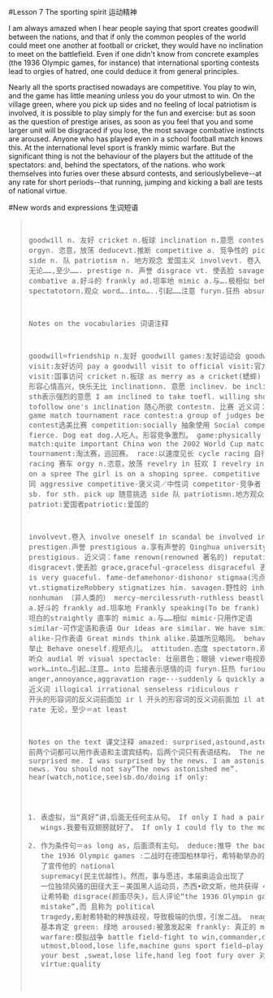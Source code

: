 #Lesson 7 The sporting spirit 运动精神

I am always amazed when I hear people saying that sport creates goodwill between the nations, and that if only the common peoples of the world could meet one another at football or cricket, they would have no inclination to meet on the battlefield. Even if one didn't know from concrete examples (the 1936 Olympic games, for instance) that international sporting contests lead to orgies of hatred, one could deduce it from general principles.

Nearly all the sports practised nowadays are competitive. You play to win, and the game has little meaning unless you do your utmost to win. On the village green, where you pick up sides and no feeling of local patriotism is involved, it is possible to play simply for the fun and exercise: but as soon as the question of prestige arises, as soon as you feel that you and some larger unit will be disgraced if you lose, the most savage combative instincts are aroused. Anyone who has played even in a school football match knows this. At the international level sport is frankly mimic warfare. But the significant thing is not the behaviour of the players but the attitude of the spectators: and, behind the spectators, of the nations. who work themselves into furies over these absurd contests, and seriouslybelieve--at any rate for short periods--that running, jumping and kicking a ball are tests of national virtue.


#New words and expressions 生词短语

<blockquote>
<pre>

goodwill n. 友好
cricket n.板球
inclination n.意愿
contest n. 比赛
orgyn. 恣意，放荡
deducevt.推断
competitive a. 竞争性的
pick up 随意挑选
side n. 队
patriotism n. 地方观念 爱国主义
involvevt. 卷入
at any rate 无论……,至少…….
prestige n. 声誉
disgrace vt. 使丢脸
savagen.野性的
combative a.好斗的
frankly ad.坦率地
mimic a.与….极相似
behaveiour 行动
spectatotorn.观众
word….into…..引起……注意
furyn.狂热
absurda.荒唐的

Notes on the vocabularies 词语注释

goodwill=friendship n.友好
goodwill games:友好运动会
goodwill visit:友好访问
pay a goodwill visit to
official visit:官方正式访问
state visit:国事访问
cricket n.板球 as merry as a cricket(蟋蟀) 形容心情高兴，快乐无比
inclinationn. 意愿
inclinev.
be inclined to do sth表示强烈的意愿
I am inclined to take toefl.
willing
show inclination tofollow one's inclination 随心所欲
contestn. 比赛
近义词：competition game match tournament race
contest:a group of judges
beauty contest选美比赛
competition:socially 抽象使用
Social competition is fierce.
Dog eat dog.人吃人。形容竞争激烈。
game:physically ,mentally
match:quite important
China won the 2002 World Cup match.
tournament:淘汰赛，巡回赛。
race:以速度见长
cycle racing 自行车比赛
car racing 赛车
orgy n.恣意，放荡
revelry in 狂欢
I revelry in my success.
on a spree
The girl is on a shoping spree.
competitive
combative-贬义词 同 aggressive
competitive-褒义词／中性词
competitor-竞争者
compete with sb. for sth.
pick up 随意挑选
side 队
patriotismn.地方观众，爱国主义
patriot:爱国者patriotic:爱国的

involvevt.卷入
involve oneself in scandal be involved in
prestigen.声誉
prestigious a.享有声誉的 Qinghua university is very prestigious.
近义词：fame renown(renowned 著名的) reputation eminence
disgracevt.使丢脸
grace,graceful-graceless
disgraceful 丢脸 Your essay is very guaceful.
fame-defamehonor-dishonor
stigmaa(污点) vt.stigmatizeRobbery stigmatizes him.
savagen.野性的
inhuman 残忍无比 nonhuman （非人类的）
mercy-mercilessruth-ruthless
beastly
combative a.好斗的
frankly ad.坦率地
Frankly speaking(To be frank) 坦白的说candid 坦白的straightly 直率的
mimic a.与……相似
mimic-只用作定语
similar-可作定语和表语 Our ideas are similar. We have similar ideas.
alike-只作表语
Great minds think alike.英雄所见略同。
behaviour 行动 举止
Behave oneself.规矩点儿。
attituden.态度
spectatorn.观众
audience 听众 audial 听
visual
spectacle: 壮丽景色；眼镜
viewer电视观众
work…into…引起…注意…
into 后接表示感情的词
furyn.狂热
furious a.—强于 anger,annoyance,aggravation
rage---suddenly & quickly
absurda.荒唐的
近义词 illogical irrational senseless ridiculous
r 开头的形容词的反义词前面加 ir
l 开头的形容词的反义词前面加 il
at any rate 无论，至少＝at least

Notes on the text 课文注释 
amazed: surprised,astound,astonished
前两个词都可以用作表语和主谓宾结构，后两个词只有表语结构。
The news surprised me.
I was surprised by the news.
I am astonished to hear the news.
You should not say”The news astonished me”.
hear(watch,notice,see)sb.do/doing
if only:
1. 表虚拟，当“真好”讲,后面无任何主从句。
If only I had a pair of wings.我要有双翅膀就好了。
If only I could fly to the moon.
2. 作为条件句＝as long as，后面须有主句。
deduce:推导
the background of the 1936 Olympic games :二战时在德国柏林举行，希特勒举办的目的为
了宣传他的 national supremacy(民主优越性)。然而，事与愿违，本届奥运会出现了
一位独领风骚的田径大王－美国黑人运动员，杰西•欧文斯，他共获得 4 枚金牌，
让希特勒 disgrace(颜面尽失)，后人评论“the 1936 Olympin games is a mistake”,而
且称为 political tragedy,影射希特勒的种族歧视，导致极端的仇恨，引发二战。
neagly all 基本肯定
green: 绿地
aroused:被激发起来
frankly: 真正的
mimic warfare:模拟战争
battle field-fight to win,commander,do your utmost,blood,lose life,machine guns
sport field—play to win,coach,do your best ,sweat,lose life,hand leg foot
fury over 对…愤怒
virtue:quality

</pre>
</blockquote>
